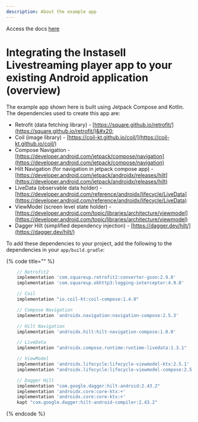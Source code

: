 ```yaml
---
description: About the example app
---
```


Access the docs [here](https://rahuls-organization-3.gitbook.io/instasell-livestreaming-android-app-integration/)

# Integrating the Instasell Livestreaming player app to your existing Android application (overview)

The example app shown here is built using Jetpack Compose and Kotlin. The dependencies used to create this app are:

* Retrofit (data fetching library) - [https://square.github.io/retrofit/](https://square.github.io/retrofit/)&#x20;
* Coil (image library) - [https://coil-kt.github.io/coil/](https://coil-kt.github.io/coil/)
* Compose Navigation - [https://developer.android.com/jetpack/compose/navigation](https://developer.android.com/jetpack/compose/navigation)
* Hilt Navigation (for navigation in jetpack compose app) - [https://developer.android.com/jetpack/androidx/releases/hilt](https://developer.android.com/jetpack/androidx/releases/hilt)
* LiveData (observable data holder) - [https://developer.android.com/reference/androidx/lifecycle/LiveData](https://developer.android.com/reference/androidx/lifecycle/LiveData)
* ViewModel (screen level state holder) - [https://developer.android.com/topic/libraries/architecture/viewmodel](https://developer.android.com/topic/libraries/architecture/viewmodel)
* Dagger Hilt (simplified dependency injection) - [https://dagger.dev/hilt/](https://dagger.dev/hilt/)

To add these dependencies to your project, add the following to the dependencies in your `app/build.gradle`:

{% code title="" %}
```groovy
    // Retrofit2
    implementation 'com.squareup.retrofit2:converter-gson:2.9.0'
    implementation 'com.squareup.okhttp3:logging-interceptor:4.9.0'

    // Coil
    implementation "io.coil-kt:coil-compose:1.4.0"

    // Compose Navigation
    implementation 'androidx.navigation:navigation-compose:2.5.3'

    // Hilt Navigation
    implementation 'androidx.hilt:hilt-navigation-compose:1.0.0'

    // LiveData
    implementation "androidx.compose.runtime:runtime-livedata:1.3.1"

    // ViewModel
    implementation 'androidx.lifecycle:lifecycle-viewmodel-ktx:2.5.1'
    implementation "androidx.lifecycle:lifecycle-viewmodel-compose:2.5.1"

    // Dagger Hilt
    implementation "com.google.dagger:hilt-android:2.43.2"
    implementation 'androidx.core:core-ktx:+'
    implementation 'androidx.core:core-ktx:+'
    kapt "com.google.dagger:hilt-android-compiler:2.43.2"
```
{% endcode %}

